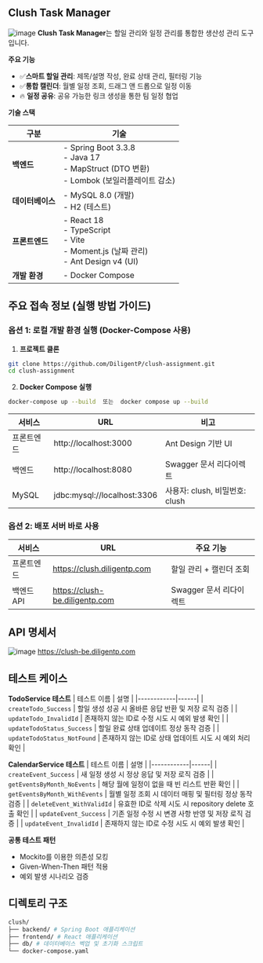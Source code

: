 ## Clush Task Manager
![image](https://obsidian-images-diligentp.s3.ap-northeast-2.amazonaws.com/f3c4d56f137fd2c024e5b40dedb6659c.png)
**Clush Task Manager**는 할일 관리와 일정 관리를 통합한 생산성 관리 도구입니다.

**주요 기능**
- ✅**스마트 할일 관리**: 제목/설명 작성, 완료 상태 관리, 필터링 기능
- ✅**통합 캘린더**: 월별 일정 조회, 드래그 앤 드롭으로 일정 이동
- 🔥 **일정 공유**: 공유 가능한 링크 생성을 통한 팀 일정 협업


**기술 스택**

| **구분**          | **기술**                                                                                            |
|--------------------|----------------------------------------------------------------------------------------------------|
| **백엔드**        | - Spring Boot 3.3.8 <br> - Java 17 <br> - MapStruct (DTO 변환) <br> - Lombok (보일러플레이트 감소)   |
| **데이터베이스**   | - MySQL 8.0 (개발)<br> - H2 (테스트)                                                               |
| **프론트엔드**     | - React 18 <br> - TypeScript <br> - Vite <br> - Moment.js (날짜 관리) <br> - Ant Design v4 (UI)    |
| **개발 환경**     | - Docker Compose                                                                                   |


## 주요 접속 정보 (실행 방법 가이드)
### 옵션 1: 로컬 개발 환경 실행 (Docker-Compose 사용)
1. **프로젝트 클론**
```bash
git clone https://github.com/DiligentP/clush-assignment.git
cd clush-assignment
```
2. **Docker Compose 실행**
```bash
docker-compose up --build  또는  docker compose up --build
```

| 서비스    | URL                          | 비고                          |
|-----------|------------------------------|-------------------------------|
| 프론트엔드 | http://localhost:3000       | Ant Design 기반 UI           |
| 백엔드    | http://localhost:8080       | Swagger 문서 리다이렉트            |
| MySQL     | jdbc:mysql://localhost:3306 | 사용자: clush, 비밀번호: clush |

### 옵션 2: 배포 서버 바로 사용
| 서비스    | URL                                | 주요 기능                     |
|-----------|------------------------------------|-----------------------------|
| 프론트엔드 | https://clush.diligentp.com       | 할일 관리 + 캘린더 조회      |
| 백엔드 API | https://clush-be.diligentp.com    | Swagger 문서 리다이렉트 |

## API 명세서
![image](https://obsidian-images-diligentp.s3.ap-northeast-2.amazonaws.com/281009a38e03c716ac5e03c8cda2aba6.png)
https://clush-be.diligentp.com

## 테스트 케이스
**TodoService 테스트**
| 테스트 이름 | 설명 |
|------------|------|
| `createTodo_Success` | 할일 생성 성공 시 올바른 응답 반환 및 저장 로직 검증 |
| `updateTodo_InvalidId` | 존재하지 않는 ID로 수정 시도 시 예외 발생 확인 |
| `updateTodoStatus_Success` | 할일 완료 상태 업데이트 정상 동작 검증 |
| `updateTodoStatus_NotFound` | 존재하지 않는 ID로 상태 업데이트 시도 시 예외 처리 확인 |

**CalendarService 테스트**
| 테스트 이름 | 설명 |
|------------|------|
| `createEvent_Success` | 새 일정 생성 시 정상 응답 및 저장 로직 검증 |
| `getEventsByMonth_NoEvents` | 해당 월에 일정이 없을 때 빈 리스트 반환 확인 |
| `getEventsByMonth_WithEvents` | 월별 일정 조회 시 데이터 매핑 및 필터링 정상 동작 검증 |
| `deleteEvent_WithValidId` | 유효한 ID로 삭제 시도 시 repository delete 호출 확인 |
| `updateEvent_Success` | 기존 일정 수정 시 변경 사항 반영 및 저장 로직 검증 |
| `updateEvent_InvalidId` | 존재하지 않는 ID로 수정 시도 시 예외 발생 확인 |

**공통 테스트 패턴**
- Mockito를 이용한 의존성 모킹
- Given-When-Then 패턴 적용
- 예외 발생 시나리오 검증

## 디렉토리 구조
```bash
clush/
├── backend/ # Spring Boot 애플리케이션
├── frontend/ # React 애플리케이션
├── db/ # 데이터베이스 벡업 및 초기화 스크립트
└── docker-compose.yaml
```
